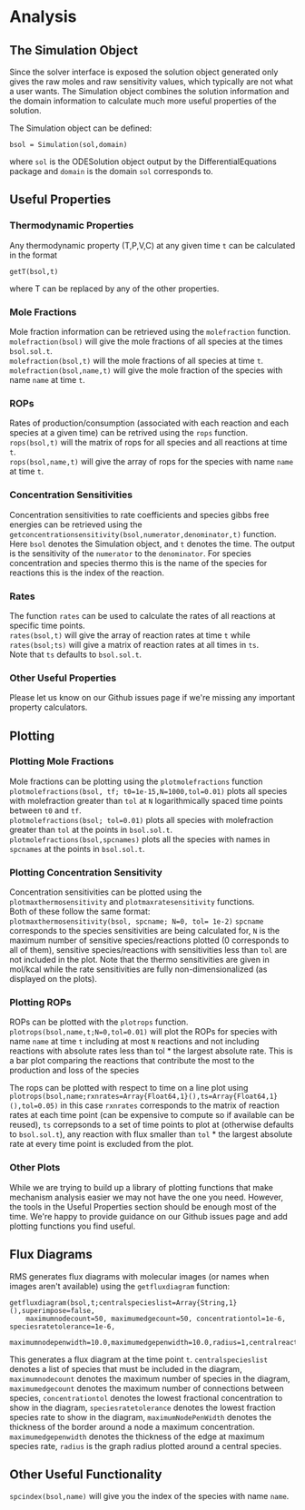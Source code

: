 # Analysis

## The Simulation Object

Since the solver interface is exposed the solution object generated only gives the raw moles
and raw sensitivity values, which typically are not what a user wants.  The Simulation object
combines the solution information and the domain information to calculate much more useful
properties of the solution.  

The Simulation object can be defined:  

```
bsol = Simulation(sol,domain)
```

where `sol` is the ODESolution object output by the DifferentialEquations package and `domain` is the
domain `sol` corresponds to.  

## Useful Properties

### Thermodynamic Properties

Any thermodynamic property (T,P,V,C) at any given time `t` can be calculated in the format
```
getT(bsol,t)
```
where T can be replaced by any of the other properties.  

### Mole Fractions

Mole fraction information can be retrieved using the `molefraction` function.  
`molefraction(bsol)` will give the mole fractions of all species at the times `bsol.sol.t`.  
`molefraction(bsol,t)` will the mole fractions of all species at time `t`.  
`molefraction(bsol,name,t)` will give the mole fraction of the species with name `name` at time `t`.  

### ROPs

Rates of production/consumption (associated with each reaction and each species at a given time)
can be retrived using the `rops` function.  
`rops(bsol,t)` will the matrix of rops for all species and all reactions at time `t`.  
`rops(bsol,name,t)` will give the array of rops for the species with name `name` at time `t`.  

### Concentration Sensitivities

Concentration sensitivities to rate coefficients and species gibbs free energies can be retrieved
using the `getconcentrationsensitivity(bsol,numerator,denominator,t)` function.  
Here `bsol` denotes the Simulation object, and `t` denotes the time.  The output is the sensitivity of
the `numerator` to the `denominator`.  For species concentration and species thermo this is the name of the
species for reactions this is the index of the reaction.  

### Rates

The function `rates` can be used to calculate the rates of all reactions at specific time points.  
`rates(bsol,t)` will give the array of reaction rates at time `t`
while `rates(bsol;ts)` will give a matrix of reaction rates at all times in `ts`.  
Note that `ts` defaults to `bsol.sol.t`.  

### Other Useful Properties

Please let us know on our Github issues page if we're missing any important
property calculators.  

## Plotting

### Plotting Mole Fractions

Mole fractions can be plotting using the `plotmolefractions` function
`plotmolefractions(bsol, tf; t0=1e-15,N=1000,tol=0.01)` plots all species with molefraction greater than
`tol` at `N` logarithmically spaced time points between `t0` and `tf`.  
`plotmolefractions(bsol; tol=0.01)` plots all species with molefraction greater than
`tol` at the points in `bsol.sol.t`.  
`plotmolefractions(bsol,spcnames)` plots all the species with names in `spcnames` at the points in `bsol.sol.t`.  

### Plotting Concentration Sensitivity

Concentration sensitivities can be plotted using the `plotmaxthermosensitivity` and `plotmaxratesensitivity` functions.  
Both of these follow the same format:  
`plotmaxthermosensitivity(bsol, spcname; N=0, tol= 1e-2)`
`spcname` corresponds to the species sensitivities are being calculated for, `N` is the maximum number of
sensitive species/reactions plotted (0 corresponds to all of them), sensitive species/reactions with sensitivities
less than `tol` are not included in the plot.  Note that the thermo sensitivities are given in mol/kcal while the rate
sensitivities are fully non-dimensionalized (as displayed on the plots).  

### Plotting ROPs

ROPs can be plotted with the `plotrops` function.  
`plotrops(bsol,name,t;N=0,tol=0.01)` will plot the ROPs for species with name `name`
at time `t` including at most `N` reactions and not including reactions with absolute rates less than
tol * the largest absolute rate.  This is a bar plot comparing the reactions that contribute the most to
the production and loss of the species

The rops can be plotted with respect to time on a line plot using
`plotrops(bsol,name;rxnrates=Array{Float64,1}(),ts=Array{Float64,1}(),tol=0.05)`
in this case `rxnrates` corresponds to the matrix of reaction rates at each time point
(can be expensive to compute so if available can be reused), `ts` correpsonds to a set of
time points to plot at (otherwise defaults to `bsol.sol.t`), any reaction with flux smaller
than `tol` * the largest absolute rate at every time point is excluded from the plot.  

### Other Plots

While we are trying to build up a library of plotting functions that make mechanism analysis easier
we may not have the one you need.  However, the tools in the Useful Properties section should be enough
most of the time. We're happy to provide guidance on our Github issues page and add plotting functions you find useful.  

## Flux Diagrams

RMS generates flux diagrams with molecular images (or names when images aren't available) using the `getfluxdiagram` function:  
```
getfluxdiagram(bsol,t;centralspecieslist=Array{String,1}(),superimpose=false,
    maximumnodecount=50, maximumedgecount=50, concentrationtol=1e-6, speciesratetolerance=1e-6,
    maximumnodepenwidth=10.0,maximumedgepenwidth=10.0,radius=1,centralreactioncount=-1,outputdirectory="fluxdiagrams")
```
This generates a flux diagram at the time point `t`.  `centralspecieslist` denotes a list of species that must be included in
the diagram, `maximumnodecount` denotes the maximum number of species in the diagram, `maximumedgecount` denotes the maximum
number of connections between species, `concentrationtol` denotes the lowest fractional concentration to show in the diagram,
`speciesratetolerance` denotes the lowest fraction species rate to show in the diagram, `maximumNodePenWidth` denotes the
thickness of the border around a node a maximum concentration.  `maximumedgepenwidth` denotes the thickness of the edge at
maximum species rate, `radius` is the graph radius plotted around a central species.  

## Other Useful Functionality

`spcindex(bsol,name)` will give you the index of the species with name `name`.  
